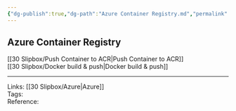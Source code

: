 ```yaml
---
{"dg-publish":true,"dg-path":"Azure Container Registry.md","permalink":"/azure-container-registry/","tags":["notes"]}
---
```



## Azure Container Registry

[[30 Slipbox/Push Container to ACR\|Push Container to ACR]]  
[[30 Slipbox/Docker build & push\|Docker build & push]]

---

Links: [[30 Slipbox/Azure\|Azure]]  
Tags:  
Reference:
